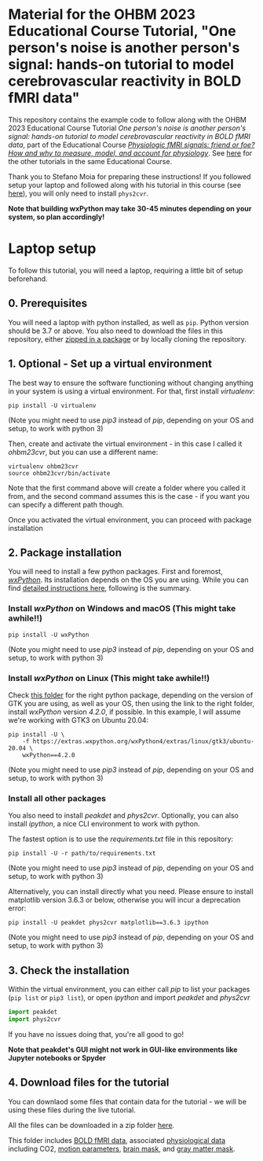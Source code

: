 # Material for the OHBM 2023 Educational Course Tutorial, "One person's noise is another person's signal: hands-on tutorial to model cerebrovascular reactivity in BOLD fMRI data"

This repository contains the example code to follow along with the OHBM 2023 Educational Course Tutorial _One person's noise is another person's signal: hands-on tutorial to model cerebrovascular reactivity in BOLD fMRI data_, part of the Educational Course [_Physiologic fMRI signals: friend or foe? How and why to measure, model, and account for physiology_](https://ww6.aievolution.com/hbm2301/index.cfm?do=ev.viewEv&ev=1241). See [here](https://physiopy.github.io/ohbm23_tutorials/) for the other tutorials in the same Educational Course.

Thank you to Stefano Moia for preparing these instructions! If you followed setup your laptop and followed along with his tutorial in this course (see [here](https://github.com/smoia/ohbm2023noisetutorial/tree/master)), you will only need to install `phys2cvr`.

**Note that building wxPython may take 30-45 minutes depending on your system, so plan accordingly!**

# Laptop setup

To follow this tutorial, you will need a laptop, requiring a little bit of setup beforehand.

## 0. Prerequisites
You will need a laptop with python installed, as well as `pip`. Python version should be 3.7 or above.
You also need to download the files in this repository, either [zipped in a package](https://github.com/kristinazvolanek/cvr-tutorial-ohbm23/archive/refs/heads/main.zip) or by locally cloning the repository.

## 1. Optional - Set up a virtual environment
The best way to ensure the software functioning without changing anything in your system is using a virtual environment.
For that, first install _virtualenv_:

``` shell
pip install -U virtualenv
```
(Note you might need to use _pip3_ instead of _pip_, depending on your OS and setup, to work with python 3)

Then, create and activate the virtual environment - in this case I called it _ohbm23cvr_, but you can use a different name:

``` shell
virtualenv ohbm23cvr
source ohbm23cvr/bin/activate
``` 

Note that the first command above will create a folder where you called it from, and the second command assumes this is the case - if you want you can specify a different path though.

Once you activated the virtual environment, you can proceed with package installation

## 2. Package installation

You will need to install a few python packages. First and foremost, [_wxPython_](). Its installation depends on the OS you are using.
While you can find [detailed instructions here](https://wxpython.org/pages/downloads/), following is the summary.

### Install _wxPython_ on Windows and macOS (This might take awhile!!)
``` shell
pip install -U wxPython
```
(Note you might need to use _pip3_ instead of _pip_, depending on your OS and setup, to work with python 3)

### Install _wxPython_ on Linux  (This might take awhile!!)
Check [this folder](https://extras.wxpython.org/wxPython4/extras/linux/) for the right python package, depending on the version of GTK you are using, as well as your OS, then using the link to the right folder, install _wxPython_ version _4.2.0_, if possible.
In this example, I will assume we're working with GTK3 on Ubuntu 20.04:
``` shell
pip install -U \
    -f https://extras.wxpython.org/wxPython4/extras/linux/gtk3/ubuntu-20.04 \
    wxPython==4.2.0
```
(Note you might need to use _pip3_ instead of _pip_, depending on your OS and setup, to work with python 3)

### Install all other packages
You also need to install _peakdet_ and _phys2cvr_. Optionally, you can also install _ipython_, a nice CLI environment to work with python.

The fastest option is to use the _requirements.txt_ file in this repository:
``` shell
pip install -U -r path/to/requirements.txt
```
(Note you might need to use _pip3_ instead of _pip_, depending on your OS and setup, to work with python 3)

Alternatively, you can install directly what you need. Please ensure to install matplotlib version 3.6.3 or below, otherwise you will incur a deprecation error:
``` shell
pip install -U peakdet phys2cvr matplotlib==3.6.3 ipython
```
(Note you might need to use _pip3_ instead of _pip_, depending on your OS and setup, to work with python 3)

## 3. Check the installation
Within the virtual environment, you can either call _pip_ to list your packages (`pip list` or `pip3 list`), or open _ipython_ and import _peakdet_ and _phys2cvr_
```python
import peakdet
import phys2cvr
```

If you have no issues doing that, you're all good to go!

**Note that peakdet's GUI might not work in GUI-like environments like Jupyter notebooks or Spyder**

## 4. Download files for the tutorial

You can downlaod some files that contain data for the tutorial - we will be using these files during the live tutorial.

All the files can be downloaded in a zip folder [here](https://files.de-1.osf.io/v1/resources/3txqr/providers/osfstorage/64a2071867aff81111edfe26/?zip=). 

This folder includes [BOLD fMRI data](https://osf.io/3txqr/files/osfstorage/64a2055138091110953c3347), associated [physiological data](https://osf.io/3txqr/files/osfstorage/64a2045ca2a2f4115443670b) including CO2, [motion parameters](https://osf.io/3txqr/files/osfstorage/64a20459a2a2f411544366ff), [brain mask](https://osf.io/3txqr/files/osfstorage/64a2045738091110953c32fa), and [gray matter mask](https://osf.io/3txqr/files/osfstorage/64a204576513ba100d3a3bfe).

